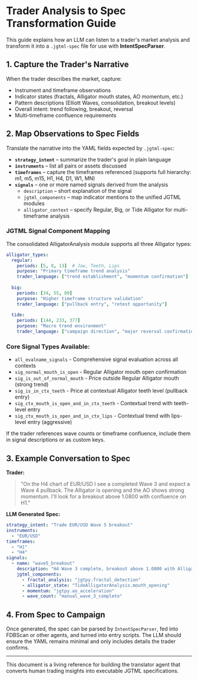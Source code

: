# Trader Analysis to Spec Transformation Guide

This guide explains how an LLM can listen to a trader's market analysis and transform it into a `.jgtml-spec` file for use with **IntentSpecParser**.

## 1. Capture the Trader's Narrative

When the trader describes the market, capture:

- Instrument and timeframe observations
- Indicator states (fractals, Alligator mouth states, AO momentum, etc.)
- Pattern descriptions (Elliott Waves, consolidation, breakout levels)
- Overall intent: trend following, breakout, reversal
- Multi-timeframe confluence requirements

## 2. Map Observations to Spec Fields

Translate the narrative into the YAML fields expected by `.jgtml-spec`:

- **`strategy_intent`** – summarize the trader's goal in plain language
- **`instruments`** – list all pairs or assets discussed
- **`timeframes`** – capture the timeframes referenced (supports full hierarchy: m1, m5, m15, H1, H4, D1, W1, MN)
- **`signals`** – one or more named signals derived from the analysis
  - `description` – short explanation of the signal
  - `jgtml_components` – map indicator mentions to the unified JGTML modules
  - `alligator_context` – specify Regular, Big, or Tide Alligator for multi-timeframe analysis

### JGTML Signal Component Mapping

The consolidated AlligatorAnalysis module supports all three Alligator types:

```yaml
alligator_types:
  regular:
    periods: [5, 8, 13]  # Jaw, Teeth, Lips
    purpose: "Primary timeframe trend analysis"
    trader_language: ["trend establishment", "momentum confirmation"]
    
  big:
    periods: [34, 55, 89]
    purpose: "Higher timeframe structure validation" 
    trader_language: ["pullback entry", "retest opportunity"]
    
  tide:
    periods: [144, 233, 377]
    purpose: "Macro trend environment"
    trader_language: ["campaign direction", "major reversal confirmation"]
```

### Core Signal Types Available:
- `all_evalname_signals` - Comprehensive signal evaluation across all contexts
- `sig_normal_mouth_is_open` - Regular Alligator mouth open confirmation
- `sig_is_out_of_normal_mouth` - Price outside Regular Alligator mouth (strong trend)
- `sig_is_in_ctx_teeth` - Price at contextual Alligator teeth level (pullback entry)
- `sig_ctx_mouth_is_open_and_in_ctx_teeth` - Contextual trend with teeth-level entry
- `sig_ctx_mouth_is_open_and_in_ctx_lips` - Contextual trend with lips-level entry (aggressive)

If the trader references wave counts or timeframe confluence, include them in signal descriptions or as custom keys.

## 3. Example Conversation to Spec

**Trader:**
> "On the H4 chart of EUR/USD I see a completed Wave 3 and expect a Wave 4 pullback. The Alligator is opening and the AO shows strong momentum. I'll look for a breakout above 1.0800 with confluence on H1." 

**LLM Generated Spec:**
```yaml
strategy_intent: "Trade EUR/USD Wave 5 breakout"
instruments:
  - "EUR/USD"
timeframes:
  - "H1"
  - "H4"
signals:
  - name: "wave5_breakout"
    description: "H4 Wave 3 complete, breakout above 1.0800 with Alligator mouth opening and AO momentum"
    jgtml_components:
      - fractal_analysis: "jgtpy.fractal_detection"
      - alligator_state: "TideAlligatorAnalysis.mouth_opening"
      - momentum: "jgtpy.ao_acceleration"
      - wave_count: "manual_wave_3_complete"
```

## 4. From Spec to Campaign

Once generated, the spec can be parsed by `IntentSpecParser`, fed into FDBScan or other agents, and turned into entry scripts. The LLM should ensure the YAML remains minimal and only includes details the trader confirms.

---

This document is a living reference for building the translator agent that converts human trading insights into executable JGTML specifications.
